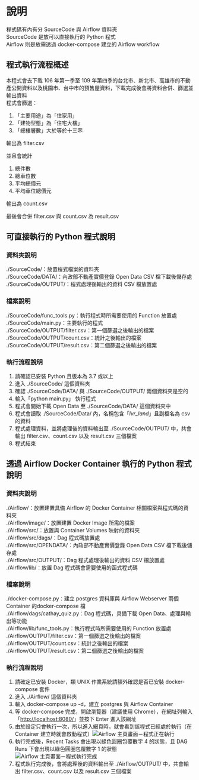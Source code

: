# 說明
程式碼有內有分 SourceCode 與 Airflow 資料夾<br>
SourceCode 是放可以直接執行的 Python 程式<br>
Airflow 則是放需透過 docker-compose 建立的 Airflow workflow<br>
## 程式執行流程概述
本程式會去下載 106 年第一季至 109 年第四季的台北市、新北市、高雄市的不動產公開資料以及桃園市、台中市的預售屋資料，下載完成後會將資料合併、篩選並輸出資料<br>
程式會篩選：

1. 「主要用途」為「住家用」<br>
2. 「建物型態」為「住宅大樓」<br>
3. 「總樓層數」大於等於十三芣<br>

輸出為 filter.csv<br>

並且會統計

1. 總件數
2. 總車位數
3. 平均總價元
4. 平均車位總價元

輸出為 count.csv<br>

最後會合併 filter.csv 與 count.csv 為 result.csv<br>

## 可直接執行的 Python 程式說明
### 資料夾說明
./SourceCode/：放置程式檔案的資料夾<br>
./SourceCode/DATA/：內政部不動產實價登錄 Open Data CSV 檔下載後儲存處<br>
./SourceCode/OUTPUT/：程式處理後輸出的資料 CSV 檔放置處<br>
### 檔案說明
./SourceCode/func_tools.py：執行程式時所需要使用的 Function 放置處<br>
./SourceCode/main.py：主要執行的程式<br>
./SourceCode/OUTPUT/filter.csv：第一個篩選之後輸出的檔案<br>
./SourceCode/OUTPUT/count.csv：統計之後輸出的檔案<br>
./SourceCode/OUTPUT/result.csv：第二個篩選之後輸出的檔案<br>

### 執行流程說明
1. 請確認已安裝 Python 且版本為 3.7 或以上
2. 進入 ./SourceCode/ 這個資料夾<br>
3. 確認 ./SourceCode/DATA/ 與 ./SourceCode/OUTPUT/ 兩個資料夾是空的<br>
4. 輸入「python main.py」 執行程式<br>
5. 程式會開始下載 Open Data 至 ./SourceCode/DATA/ 這個資料夾中
6. 程式會讀取 ./SourceCode/Data/ 內，名稱包含「_lvr_land_」且副檔名為 csv 的資料
7. 程式處理資料，並將處理後的資料輸出至 ./SourceCode/OUTPUT/ 中，共會輸出 filter.csv、count.csv 以及 result.csv 三個檔案
8. 程式結束

## 透過 Airflow Docker Container 執行的 Python 程式說明
### 資料夾說明
./Airflow/：放置建置具備 Airflow 的 Docker Container 相關檔案與程式碼的資料夾<br>
./Airflow/image/：放置建置 Docker Image 所需的檔案<br>
./Airflow/src/：放置與 Container Volumes 映射的資料夾<br>
./Airflow/src/dags/：Dag 程式碼放置處<br>
./Airflow/src/OPENDATA/：內政部不動產實價登錄 Open Data CSV 檔下載後儲存處<br>
./Airflow/src/OUTPUT/：Dag 程式處理後輸出的資料 CSV 檔放置處<br>
./Airflow/lib/：放置 Dag 程式碼會需要使用的函式程式碼
### 檔案說明
./docker-compose.py：建立 postgres 資料庫與 Airflow Webserver 兩個 Container 的docker-compose 檔<br>
./Airflow/dags/cathay_quiz.py：Dag 程式碼，具備下載 Open Data、處理與輸出等功能<br>
./Airflow/lib/func_tools.py：執行程式時所需要使用的 Function 放置處<br>
./Airflow/OUTPUT/filter.csv：第一個篩選之後輸出的檔案<br>
./Airflow/OUTPUT/count.csv：統計之後輸出的檔案<br>
./Airflow/OUTPUT/result.csv：第二個篩選之後輸出的檔案<br>


### 執行流程說明
1. 請確定已安裝 Docker，類 UNIX 作業系統請額外確認是否已安裝 docker-compose 套件<br>
2. 進入 ./Airflow/ 這個資料夾<br>
3. 輸入 docker-compose up -d，建立 postgres 與 Airflow Container
4. 等 docker-compose 完成，開啟瀏覽器（建議使用 Chrome），在網址列輸入「[http://localhost:8080/](http://localhost:8080/)」並按下 Enter 進入該網址
5. 由於設定只會執行一次，所以進入網頁時，就會看到該程式已經處於執行（在 Container 建立時就會啟動程式）![Airflow 主頁畫面－程式正在執行](https://i.imgur.com/QaXaWkb.png)
6. 執行完成後，Recent Tasks 會出現以綠色圓圈包覆數字 4 的狀態，且 DAG Runs 下會出現以綠色圓圈包覆數字 1 的狀態![Airflow 主頁畫面－程式執行完成](https://i.imgur.com/CmMdfnl.png)
7. 程式執行完成後，會將處理後的資料輸出至 ./Airflow/OUTPUT/ 中，共會輸出 filter.csv、count.csv 以及 result.csv 三個檔案
